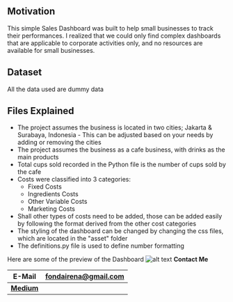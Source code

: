 Motivation
----------
This simple Sales Dashboard was built to help small businesses to track their performances.
I realized that we could only find complex dashboards that are applicable to corporate activities only, and no resources are available for small businesses.

## Dataset
All the data used are dummy data

## Files Explained
* The project assumes the business is located in two cities; Jakarta & Surabaya, Indonesia - This can be adjusted based on your needs by adding or removing the cities
* The project assumes the business as a cafe business, with drinks as the main products
* Total cups sold recorded in the Python file is the number of cups sold by the cafe
* Costs were classified into 3 categories:
    * Fixed Costs
    * Ingredients Costs 
    * Other Variable Costs
    * Marketing Costs
* Shall other types of costs need to be added, those can be added easily by following the format derived from the other cost categories
* The styling of the dashboard can be changed by changing the css files, which are located in the "asset" folder
* The definitions.py file is used to define number formatting

Here are some of the preview of the Dashboard
![alt text]()
**Contact Me**

 E-Mail | fondairena@gmail.com
 --- | --- |
 | [**Medium**](https://medium.com/@fondairena) 







 
